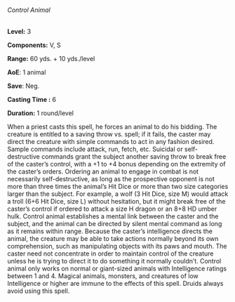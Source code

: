 ###### Control Animal

**Level:** 3

**Components:** V, S

**Range:** 60 yds. + 10 yds./level

**AoE**: 1 animal

**Save**: Neg.

**Casting Time :** 6

**Duration:** 1 round/level

When a priest casts this spell, he forces an animal to do his bidding. The creature is entitled to a saving throw vs. spell; if it fails, the caster may direct the creature with simple commands to act in any fashion desired. Sample commands include attack, run, fetch, etc. Suicidal or self-destructive commands grant the subject another saving throw to break free of the caster’s control, with a +1 to +4 bonus depending on the extremity of the caster’s orders. Ordering an animal to engage in combat is not necessarily self-destructive, as long as the prospective opponent is not more than three times the animal’s Hit Dice or more than two size categories larger than the subject. For example, a wolf (3 Hit Dice, size M) would attack a troll (6+6 Hit Dice, size L) without hesitation, but it might break free of the caster’s control if ordered to attack a size H dragon or an 8+8 HD umber hulk. Control animal establishes a mental link between the caster and the subject, and the animal can be directed by silent mental command as long as it remains within range. Because the caster’s intelligence directs the animal, the creature may be able to take actions normally beyond its own comprehension, such as manipulating objects with its paws and mouth. The caster need not concentrate in order to maintain control of the creature unless he is trying to direct it to do something it normally couldn’t. Control animal only works on normal or giant-sized animals with Intelligence ratings between 1 and 4. Magical animals, monsters, and creatures of low Intelligence or higher are immune to the effects of this spell. Druids always avoid using this spell.